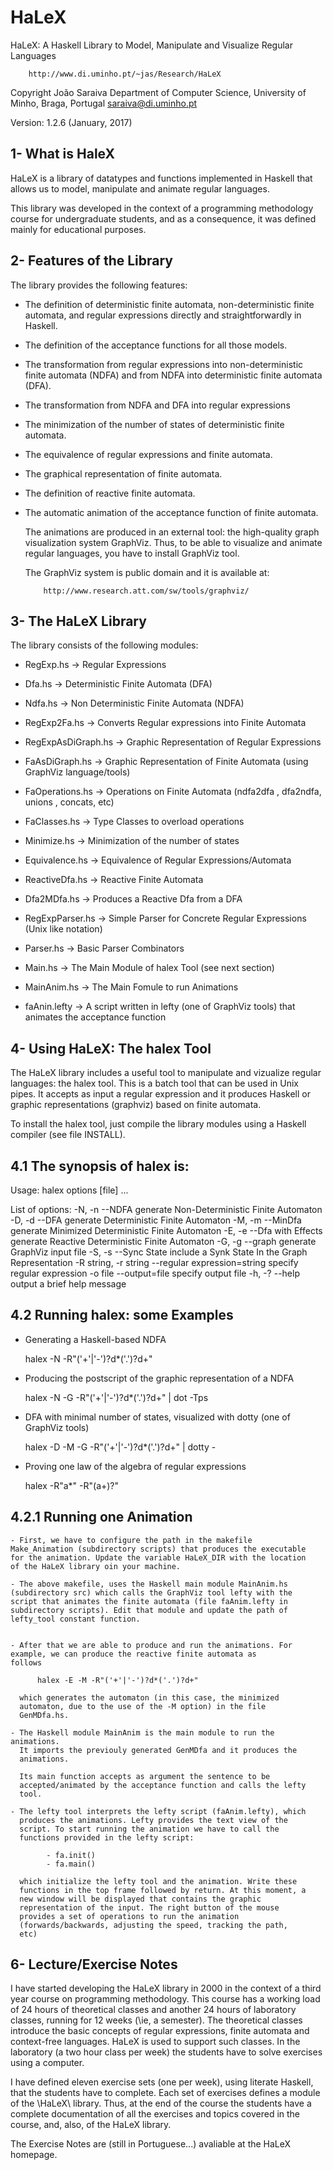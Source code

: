 HaLeX
=====


  HaLeX: A Haskell Library to Model, 
                              Manipulate and 
                              Visualize Regular Languages

        http://www.di.uminho.pt/~jas/Research/HaLeX

Copyright João Saraiva
          Department of Computer Science,
          University of Minho, 
          Braga, Portugal
          saraiva@di.uminho.pt


Version: 1.2.6 (January, 2017)


1- What is HaleX
----------------

HaLeX is a library of datatypes and functions implemented in Haskell
that allows us to model, manipulate and animate regular languages.

This library was developed in the context of a programming methodology
course for undergraduate students, and as a consequence, it was
defined mainly for educational purposes.


2- Features of the Library
--------------------------

The library provides the following features:

  - The definition of deterministic finite automata, non-deterministic
  finite automata, and regular expressions directly and
  straightforwardly in Haskell.

  - The definition of the acceptance functions for all those models.

  - The transformation from regular expressions into non-deterministic
  finite automata (NDFA) and from NDFA into deterministic finite
  automata (DFA).

  - The transformation from NDFA and DFA into regular expressions

  - The minimization of the number of states of deterministic finite
  automata.

  - The equivalence of regular expressions and finite automata.

  - The graphical representation of finite automata.

  - The definition of reactive finite automata.

  - The automatic animation of the acceptance function of finite automata.

       The animations are produced in an external tool: the
       high-quality graph visualization system GraphViz. Thus, to be
       able to visualize and animate regular languages, you have to
       install GraphViz tool.

       The GraphViz system is public domain and it is available at:

            http://www.research.att.com/sw/tools/graphviz/


3- The HaLeX Library
--------------------

   The library consists of the following modules:

   - RegExp.hs             -> Regular Expressions
   - Dfa.hs                -> Deterministic Finite Automata (DFA)
   - Ndfa.hs               -> Non Deterministic Finite Automata (NDFA)
   - RegExp2Fa.hs          -> Converts Regular expressions into Finite Automata
   - RegExpAsDiGraph.hs    -> Graphic Representation of Regular Expressions
   - FaAsDiGraph.hs        -> Graphic Representation of Finite Automata
                                (using GraphViz language/tools)
   - FaOperations.hs       -> Operations on Finite Automata
                                (ndfa2dfa , dfa2ndfa, unions , concats, etc)
   - FaClasses.hs          -> Type Classes to overload operations
   - Minimize.hs           -> Minimization of the number of states 
   - Equivalence.hs        -> Equivalence of Regular Expressions/Automata
   - ReactiveDfa.hs        -> Reactive Finite Automata
   - Dfa2MDfa.hs           -> Produces a Reactive Dfa from a DFA
   - RegExpParser.hs       -> Simple Parser for Concrete Regular Expressions
                                (Unix like notation)
   - Parser.hs             -> Basic Parser Combinators

   - Main.hs               -> The Main Module of halex Tool (see next section)
   - MainAnim.hs           -> The Main Fomule to run Animations

   - faAnin.lefty          -> A script written in lefty (one of GraphViz tools)
                              that animates the acceptance function


4- Using HaLeX: The halex Tool
------------------------------

The HaLeX library includes a useful tool to manipulate and vizualize
regular languages: the halex tool. This is a batch tool that can be
used in Unix pipes. It accepts as input a regular expression and it
produces Haskell or graphic representations (graphviz) based on finite
automata.

To install the halex tool, just compile the library modules using a
Haskell compiler (see file INSTALL).


4.1 The synopsis of halex is:
----------------------------

Usage: halex options [file] ...

List of options:
  -N, -n                --NDFA                       generate Non-Deterministic Finite Automaton
  -D, -d                --DFA                        generate Deterministic Finite Automaton
  -M, -m                --MinDfa                     generate Minimized Deterministic Finite Automaton
  -E, -e                --Dfa with Effects           generate Reactive Deterministic Finite Automaton
  -G, -g                --graph                      generate GraphViz input file
  -S, -s                --Sync State                 include a Synk State In the Graph Representation
  -R string, -r string  --regular expression=string  specify regular expression
  -o file               --output=file                specify output file
  -h, -?                --help                       output a brief help message


4.2 Running halex: some Examples
--------------------------------

  - Generating a Haskell-based NDFA

       halex -N -R"('+'|'-')?d*('.')?d+"


  - Producing the postscript of the graphic representation of a NDFA

       halex -N -G -R"('+'|'-')?d*('.')?d+" | dot -Tps


  - DFA with minimal number of states, visualized with dotty (one of
    GraphViz tools)

       halex -D -M -G -R"('+'|'-')?d*('.')?d+" | dotty -


  - Proving one law of the algebra of regular expressions

       halex -R"a*" -R"(a+)?"


4.2.1 Running one Animation
--------------------------

    - First, we have to configure the path in the makefile
    Make_Animation (subdirectory scripts) that produces the executable
    for the animation. Update the variable HaLeX_DIR with the location
    of the HaLeX library oin your machine.

    - The above makefile, uses the Haskell main module MainAnim.hs
    (subdirectory src) which calls the GraphViz tool lefty with the
    script that animates the finite automata (file faAnim.lefty in
    subdirectory scripts). Edit that module and update the path of
    lefty_tool constant function.


    - After that we are able to produce and run the animations. For
    example, we can produce the reactive finite automata as
    follows

          halex -E -M -R"('+'|'-')?d*('.')?d+"

      which generates the automaton (in this case, the minimized
      automaton, due to the use of the -M option) in the file
      GenMDfa.hs.

    - The Haskell module MainAnim is the main module to run the animations.
      It imports the previouly generated GenMDfa and it produces the
      animations.

      Its main function accepts as argument the sentence to be
      accepted/animated by the acceptance function and calls the lefty
      tool.

    - The lefty tool interprets the lefty script (faAnim.lefty), which
      produces the animations. Lefty provides the text view of the
      script. To start running the animation we have to call the
      functions provided in the lefty script:

            - fa.init()
            - fa.main()

      which initialize the lefty tool and the animation. Write these
      functions in the top frame followed by return. At this moment, a
      new window will be displayed that contains the graphic
      representation of the input. The right button of the mouse
      provides a set of operations to run the animation
      (forwards/backwards, adjusting the speed, tracking the path,
      etc)


6- Lecture/Exercise Notes
-------------------------

I have started developing the HaLeX library in 2000 in the context of
a third year course on programming methodology. This course has a
working load of 24 hours of theoretical classes and another 24 hours
of laboratory classes, running for 12 weeks (\ie, a semester). The
theoretical classes introduce the basic concepts of regular
expressions, finite automata and context-free languages. HaLeX is
used to support such classes. In the laboratory (a two hour class per
week) the students have to solve exercises using a computer. 

I have defined eleven exercise sets (one per week), using literate
Haskell, that the students have to complete. Each set of exercises
defines a module of the \HaLeX\ library. Thus, at the end of the
course the students have a complete documentation of all the exercises
and topics covered in the course, and, also, of the HaLeX library.

The Exercise Notes are (still in Portuguese...) avaliable at the HaLeX
homepage.


